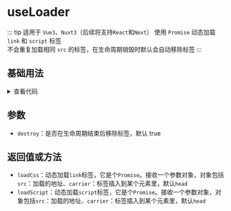 <script setup>
import loaders from './loaders.vue'
</script>

# useLoader

::: tip 适用于 `Vue3`、`Nuxt3`（后续将支持`React`和`Next`）
使用 `Promise` 动态加载 `link` 和 `script` 标签  
不会重复加载相同 `src` 的标签，在生命周期销毁时默认会自动移除标签
:::

<!-- <ClientOnly>
  <description description="使用`Promise`来动态加载`link`和`script`标签" :tagNameList="['Vue3']"  />
</ClientOnly> -->

## 基础用法

<ClientOnly>
  <loaders />
</ClientOnly>
<details>

<summary>查看代码</summary>

<<< @/hooks/useLoader/loaders.vue

</details>

## 参数

- `destroy`：是否在生命周期结束后移除标签，默认 true

## 返回值或方法

- `loadCss`：动态加载`link`标签，它是个`Promise`。接收一个参数对象，对象包括`src`：加载的地址、`carrier`：标签插入到某个元素里，默认`head`
- `loadScript`：动态加载`script`标签，它是个`Promise`。接收一个参数对象，对象包括`src`：加载的地址、`carrier`：标签插入到某个元素里，默认`head`
